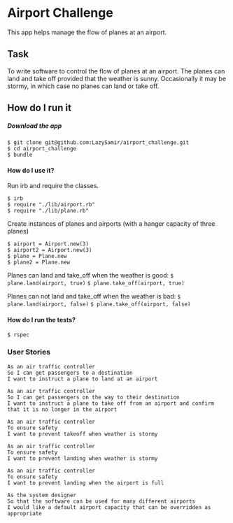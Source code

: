 # Airport Challenge
This app helps manage the flow of planes at an airport.

## Task
To write software to control the flow of planes at an airport. The planes can land and take off provided that the weather is sunny. Occasionally it may be stormy, in which case no planes can land or take off.  

## How do I run it
##### Download the app
```
$ git clone git@github.com:LazySamir/airport_challenge.git
$ cd airport_challenge
$ bundle
```
#### How do I use it?

Run irb and require the classes.
```
$ irb
$ require "./lib/airport.rb"
$ require "./lib/plane.rb"
```

Create instances of planes and airports (with a hanger capacity of three planes)
```
$ airport = Airport.new(3)
$ airport2 = Airport.new(3)
$ plane = Plane.new
$ plane2 = Plane.new
```

Planes can land and take_off when the weather is good:
`$ plane.land(airport, true)`
`$ plane.take_off(airport, true)`

Planes can not land and take_off when the weather is bad:
`$ plane.land(airport, false)`
`$ plane.take_off(airport, false)`


#### How do I run the tests?
`$ rspec`

### User Stories
```
As an air traffic controller
So I can get passengers to a destination
I want to instruct a plane to land at an airport

As an air traffic controller
So I can get passengers on the way to their destination
I want to instruct a plane to take off from an airport and confirm that it is no longer in the airport

As an air traffic controller
To ensure safety
I want to prevent takeoff when weather is stormy

As an air traffic controller
To ensure safety
I want to prevent landing when weather is stormy

As an air traffic controller
To ensure safety
I want to prevent landing when the airport is full

As the system designer
So that the software can be used for many different airports
I would like a default airport capacity that can be overridden as appropriate
```
